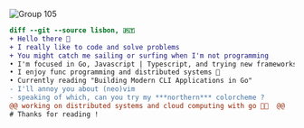 ![Group 105](https://github.com/fcancelinha/fcancelinha/assets/48698009/fc3ffa08-159e-4df4-bf3f-6b0c871c518f)

```diff 
diff --git --source lisbon, 🇵🇹 
+ Hello there 👋
+ I really like to code and solve problems 
+ You might catch me sailing or surfing when I'm not programming
• I'm focused in Go, Javascript | Typescript, and trying new frameworks 🌴
• I enjoy func programming and distributed systems 🌊
• Currently reading "Building Modern CLI Applications in Go"
- I'll annoy you about (neo)vim
- speaking of which, can you try my ***northern*** colorcheme ?
@@ working on distributed systems and cloud computing with go 👨‍💻  @@
# Thanks for reading !
```
